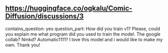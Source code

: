 ## https://huggingface.co/ogkalu/Comic-Diffusion/discussions/3

contains_question: yes
question_part: How did you train v1?
Please, could you explain me what program did you used to train the model. The google collab? Nmkd? Automatic1111? I love this model and i would like to make my own. Thank you!